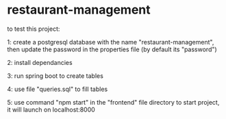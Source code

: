 # restaurant-management

to test this project:

1: create a postgresql database with the name "restaurant-management", then update the password in the properties file (by default its "password")

2: install dependancies

3: run spring boot to create tables

4: use file "queries.sql" to fill tables

5: use command "npm start" in the "frontend" file directory to start project, it will launch on localhost:8000


